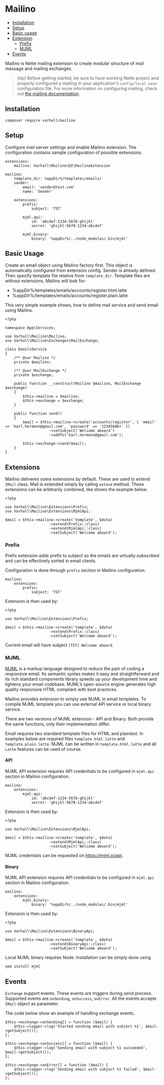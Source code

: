 # Mailino

- [Installation](#model-definition)
- [Setup](#setup)
- [Basic usage](#basic-usage)
- [Extension](#extensions)
  - [Prefix](#prefix)
  - [MJML](#mjml)
- [Events](#events)

Mailino is Nette mailing extension to create modular structure of mail message and mailing exchanges.

> {tip} Before getting started, be sure to have working Nette project and properly configured a mailing in your application's `config/local.neon` configuration file. For more information on configuring mailing, check out [the mailing documentation](https://doc.nette.org/en/3.1/mailing).

<a name="installation"></a>
## Installation

    composer require varhall/mailino

<a name="setup"></a>
## Setup

Configure mail server settings and enable Mailino extension. The configuration contains sample configuration of possible extensions.

    extensions:
	    mailino: Varhall\Mailino\DI\MailinoExtension

    mailino:
        template_dir: %appDir%/templates/emails/
        sender:
            email: 'sender@test.com'
            name: 'Sender'

        extensions:
            prefix:
                subject: 'TST'
    
            mjml.api:
                id: 'abcdef-1234-5678-ghijkl'
                secret: 'ghijkl-5678-1234-abcdef'
    
            mjml.binary:
                binary: '%appDir%/../node_modules/.bin/mjml'

<a name="basic-usage"></a>
## Basic Usage
Create an email object using Mailino factory first. This object is automatically configured from extension config. Sender is already defined. Then specify template file relative from `template_dir`. Template files are without extensions. Mailino will look for:

- %appDir%/templates/emails/accounts/register.html.latte
- %appDir%/templates/emails/accounts/register.plain.latte

This very simple example shows, how to define mail service and send email using Mailino.

    <?php

    namespace App\Services;

    use Varhall\Mailino\Mailino;
    use Varhall\Mailino\Exchanges\MailExchange;

    class EmailsService
    {
        /** @var Mailino */
        private $mailino;

        /** @var MailExchange */
        private $exchange;

        public function __construct(Mailino $mailino, MailExchange $exchange)
        {
            $this->mailino = $mailino;
            $this->exchange = $exchange;
        }

        public function send()
        {
            $mail = $this->mailino->create('accounts/register', [ 'email' => 'karl.hermann@gmail.com', 'password' => '123456Ab+' ])
                        ->setSubject('Welcome aboard')
                        ->addTo('karl.hermann@gmail.com');

            $this->exchange->send($mail);
        }
    }

<a name="extensions"></a>
## Extensions

Mailino deliveres some extensions by default. These are used to extend `IMail` class. Mail is extended simply by calling `extend` method. These extensions can be arbitrarily combined, like shows the example below.

    <?php

    use Varhall\Mailino\Extensions\Prefix;
    use Varhall\Mailino\Extensions\MjmlApi;

    $mail = $this->mailino->create('template', $data)
                        ->extend(Prefix::class)
                        ->extend(MjmlApi::class)
                        ->setSubject('Welcome aboard');        

<a name="prefix"></a>
### Prefix

Prefix extension adds prefix to subject so the emails are virtually subscribed and can be effectively sorted in email clients.

Configuration is done through `prefix` section in Mailino configuration.

    mailino:
        extensions:
            prefix:
                subject: 'TST'

Extension is then used by:

    <?php
    
    use Varhall\Mailino\Extensions\Prefix;

    $mail = $this->mailino->create('template', $data)
                        ->extend(Prefix::class)
                        ->setSubject('Welcome aboard');

Current email will have subject `[TST] Welcome aboard`.

<a name="mjml"></a>
### MJML

[MJML](https://mjml.io) is a markup language designed to reduce the pain of coding a responsive email. Its semantic syntax makes it easy and straightforward and its rich standard components library speeds up your development time and lightens your email codebase. MJML’s open-source engine generates high quality responsive HTML compliant with best practices.

Mailino provides extension to simply use MJML in email templates. To compile MJML template you can use external API service or local binary service.

There are two versions of MJML extension - API and Binary. Both provide the same functions, only their implementation differ. 

Email requires two standard template files for HTML and plaintext. In examples below are required files `template.html.latte` and `template.plain.latte`. MJML can be written in `template.html.latte` and all `Latte` features can be used of course.

#### API

MJML API extension requires API credentials to be configured in `mjml.api` section in Mailino configuration.

    mailino:
        extensions:
            mjml.api:
                id: 'abcdef-1234-5678-ghijkl'
                secret: 'ghijkl-5678-1234-abcdef'

Extension is then used by:

    <?php
    
    use Varhall\Mailino\Extensions\MjmlApi;

    $mail = $this->mailino->create('template', $data)
                        ->extend(MjmlApi::class)
                        ->setSubject('Welcome aboard');

MJML credentials can be requested on https://mjml.io/api. 

#### Binary

MJML API extension requires API credentials to be configured in `mjml.api` section in Mailino configuration.

    mailino:
        extensions:
            mjml.binary:
                binary: '%appDir%/../node_modules/.bin/mjml'

Extension is then used by:

    <?php
    
    use Varhall\Mailino\Extensions\BinaryApi;

    $mail = $this->mailino->create('template', $data)
                        ->extend(BinaryApi::class)
                        ->setSubject('Welcome aboard');

Local MJML binary requires Node. Installation can be simply done using

    npm install mjml

<a name="events"></a>
## Events

`Exchange` support events. These events are triggers during send process. Supported events are `onSending`, `onSuccess`, `onError`. All the events accepts `IMail` object as parameter.

The code below show an example of handling exchange events.

    $this->exchange->onSending[] = function ($mail) {
        $this->logger->log('Started sending email with subject %1', $mail->getSubject());
    };

    $this->exchange->onSuccess[] = function ($mail) {
        $this->logger->log('Sending email with subject %1 succeeded', $mail->getSubject());
    };

    $this->exchange->onError[] = function ($mail) {
        $this->logger->log('Sending email with subject %1 failed', $mail->getSubject());
    };

